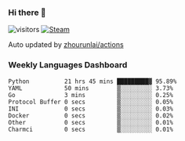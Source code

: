 ### Hi there 👋

![visitors](https://visitor-badge.glitch.me/badge?page_id=zhourunlai)
[![Steam](https://img.shields.io/badge/dynamic/json?label=Steam&query=%24.data.totalSubs&url=https%3A%2F%2Fapi.spencerwoo.com%2Fsubstats%2F%3Fsource%3DsteamGames%26queryKey%3D76561198285156854&suffix=%20Games&logo=steam&labelColor=134375&color=0b1a37&longCache=true)](http://steamcommunity.com/profiles/76561198285156854)

Auto updated by <a href="https://github.com/zhourunlai/zhourunlai/actions" target="_blank">zhourunlai/actions</a>

### Weekly Languages Dashboard

<!--PART:wakatime-->
```text
Python          21 hrs 45 mins █████████▓ 95.89%
YAML            50 mins        ▒░░░░░░░░░ 3.73%
Go              3 mins         ▒░░░░░░░░░ 0.25%
Protocol Buffer 0 secs         ▒░░░░░░░░░ 0.05%
INI             0 secs         ▒░░░░░░░░░ 0.03%
Docker          0 secs         ▒░░░░░░░░░ 0.02%
Other           0 secs         ▒░░░░░░░░░ 0.01%
Charmci         0 secs         ▒░░░░░░░░░ 0.01%
```
<!--PART:wakatime-->
